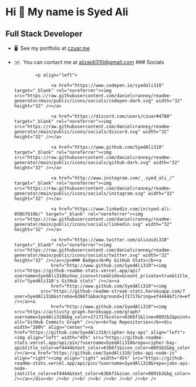 Hi 👋 My name is Syed Ali
=========================

Full Stack Developer
--------------------

*   🖥️  See my portfolio at [czuar.me](http://czuar.me)
*   ✉️  You can contact me at [alizaidi310@gmail.com](mailto:alizaidi310@gmail.com)
                  ### Socials
                  
                  
                <p align="left">
                          
                      <a href="https://www.codepen.io/syedali310" target="_blank" rel="noreferrer"><img src="https://raw.githubusercontent.com/danielcranney/readme-generator/main/public/icons/socials/codepen-dark.svg" width="32" height="32" /></a>
                          
                      <a href="https://discord.com/users/czuar#4780" target="_blank" rel="noreferrer"><img src="https://raw.githubusercontent.com/danielcranney/readme-generator/main/public/icons/socials/discord.svg" width="32" height="32" /></a>
                          
                      <a href="https://www.github.com/SyedAli310" target="_blank" rel="noreferrer"><img src="https://raw.githubusercontent.com/danielcranney/readme-generator/main/public/icons/socials/github-dark.svg" width="32" height="32" /></a>
                          
                      <a href="http://www.instagram.com/_.syed_ali_/" target="_blank" rel="noreferrer"><img src="https://raw.githubusercontent.com/danielcranney/readme-generator/main/public/icons/socials/instagram.svg" width="32" height="32" /></a>
                          
                      <a href="https://www.linkedin.com/in/syed-ali-058b7610b/" target="_blank" rel="noreferrer"><img src="https://raw.githubusercontent.com/danielcranney/readme-generator/main/public/icons/socials/linkedin.svg" width="32" height="32" /></a>
                          
                      <a href="https://www.twitter.com/alizaidi310" target="_blank" rel="noreferrer"><img src="https://raw.githubusercontent.com/danielcranney/readme-generator/main/public/icons/socials/twitter.svg" width="32" height="32" /></a></p>### Badges<b>My GitHub Stats</b><a
                      href="http://www.github.com/SyedAli310"><img src="https://github-readme-stats.vercel.app/api?username=SyedAli310&show_icons=true&hide=&count_private=true&title_color=ef4444&text_color=6366f1&icon_color=0891b2&bg_color=171717&hide_border=true&show_icons=true" alt="SyedAli310's GitHub stats" /></a><a
                      href="http://www.github.com/SyedAli310"><img
                  src="https://github-readme-streak-stats.herokuapp.com/?user=SyedAli310&stroke=6366f1&background=171717&ring=ef4444&fire=ef4444&currStreakNum=6366f1&currStreakLabel=ef4444&sideNums=6366f1&sideLabels=6366f1&dates=6366f1&hide_border=true" /></a><a
                      href="http://www.github.com/SyedAli310"><img src="https://activity-graph.herokuapp.com/graph?username=SyedAli310&bg_color=171717&color=6366f1&line=0891b2&point=6366f1&area_color=171717&area=true&hide_border=true&custom_title=GitHub%20Commits%20Graph" alt="GitHub Commits Graph" /></a><b>Top Repositories</b><div width="100%" align="center"><a href="https://github.com/SyedAli310/cipher-bay-api" align="left"><img align="left" width="45%" src="https://github-readme-stats.vercel.app/api/pin/?username=SyedAli310&repo=cipher-bay-api&title_color=ef4444&text_color=6366f1&icon_color=0891b2&bg_color=171717&hide_border=true&locale=en" /></a><a href="https://github.com/SyedAli310/jobs-api-node-js" align="right"><img align="right" width="45%" src="https://github-readme-stats.vercel.app/api/pin/?username=SyedAli310&repo=jobs-api-node-js&title_color=ef4444&text_color=6366f1&icon_color=0891b2&bg_color=171717&hide_border=true&locale=en" /></a></div><br /><br /><br /><br /><br /><br /><br />
